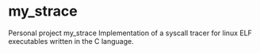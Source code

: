 # my_strace
Personal project my_strace
Implementation of a syscall tracer for linux ELF executables written in the C language.
